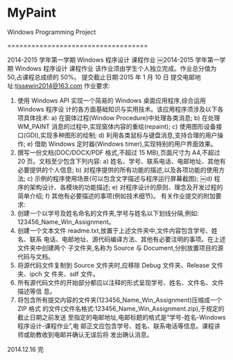 MyPaint
=======

Windows Programming Project

===================================

2014-2015 学年第一学期 Windows 程序设计 课程作业
￼2014-2015 学年第一学期 Windows 程序设计 课程作业
该作业须由学生个人独立完成。作业总分值为 50,占课程总成绩的 50%。
提交截止日期:2015 年 1 月 10 日 提交电邮地址:tjssewin2014@163.com
作业要求:
1. 使用 Windows API 实现一个简易的 Windows 桌面应用程序,综合运用 Windows 程序设 计的各方面基础知识与实用技术。该应用程序须涉及以下各项具体技术:
a) 在窗体过程(Window Procedure)中处理各类消息;
b) 在处理 WM_PAINT 消息的过程中,实现窗体内容的重绘(repaint);
c) 使用图形设备接口(GDI),实现多种图形的绘制;
d) 利用各类鼠标与键盘消息,支持合理的用户操作;
e) 借助 Windows 定时器(Windows timer),实现特别的用户界面效果。
2. 撰写一份文档(DOC/DOCX/PDF 格式,不超过 15 MB),页面尺寸为 A4,不超过 20 页。文档至少包含下列内容:
a) 姓名、学号、联系电话、电邮地址、其他有必要提供的个人信息; b) 对程序提供的所有功能的描述,以及各项功能的使用方法;
c) 示例的程序使用场景(可以包含文字描述与程序运行屏幕截图);
￼d) 程序的架构设计、各模块的功能描述;
e) 对程序设计的原则、理念及开发过程的简单介绍; f) 其他有必要描述的事项(例如技术细节)。
有关作业提交的附加要求:
1. 创建一个以学号及姓名命名的文件夹,学号与姓名以下划线分隔,例如: 123456_Name_Win_Assignment。
2. 创建一个文本文件 readme.txt,放置于上述文件夹中,文件内容包含学号、姓名、联系 电话、电邮地址、源代码编译方法、其他有必要注明的事项。在上述文件夹中创建两个 子文件夹,名称为 Source 与 Document,分别放置项目的源代码与文档。
3. 将源代码文件复制到 Source 文件夹时,应移除 Debug 文件夹、Release 文件夹、ipch 文 件夹、sdf 文件。
4. 所有源代码文件的开始部分都应以注释的形式呈现学号、姓名、文件名、文件描述等信 息。
5. 将包含所有提交内容的文件夹(123456_Name_Win_Assignment)压缩成一个 ZIP 格式 的文件(文件名格式:123456_Name_Win_Assignment.zip),于规定的截止日期之前发送 至指定的电邮地址,电邮标题的格式是“学号-姓名-Windows 程序设计-课程作业”,电 邮正文应包含学号、姓名、联系电话等信息。课程讲师或助教收到电邮并确认无误后将 发出确认消息。

2014.12.16
完

